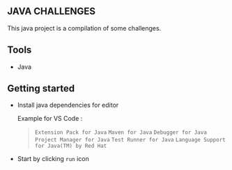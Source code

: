 ## JAVA CHALLENGES

This java project is a compilation of some challenges.

## Tools

- Java

## Getting started

- Install java dependencies for editor

  Example for VS Code :

  > `Extension Pack for Java`
  > `Maven for Java`
  > `Debugger for Java`
  > `Project Manager for Java`
  > `Test Runner for Java`
  > `Language Support for Java(TM) by Red Hat`

- Start by clicking `run` icon
